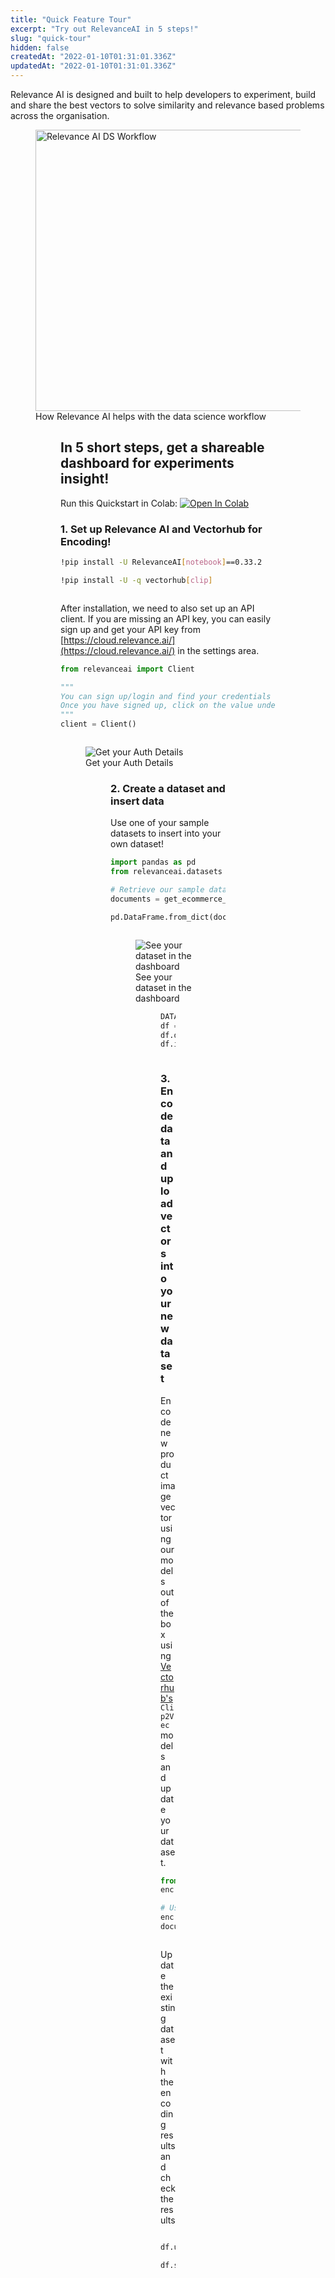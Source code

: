 ```yaml
---
title: "Quick Feature Tour"
excerpt: "Try out RelevanceAI in 5 steps!"
slug: "quick-tour"
hidden: false
createdAt: "2022-01-10T01:31:01.336Z"
updatedAt: "2022-01-10T01:31:01.336Z"
---
```

Relevance AI is designed and built to help developers to experiment, build and share the best vectors to solve similarity and relevance based problems across the organisation.




<figure>
<img src="https://github.com/RelevanceAI/RelevanceAI-readme-docs/blob/v0.33.2/docs_template/_assets/RelevanceAI_DS_Workflow.png?raw=true" width="450" alt="Relevance AI DS Workflow" />
<figcaption>How Relevance AI helps with the data science workflow</figcaption>
<figure>



## In 5 short steps, get a shareable dashboard for experiments insight!



Run this Quickstart in Colab: [![Open In Colab](https://colab.research.google.com/assets/colab-badge.svg)](https://colab.research.google.com/github/RelevanceAI/RelevanceAI-readme-docs/blob/v0.33.2/docs/GETTING_STARTED/_notebooks/RelevanceAI_ReadMe_Quick_Feature_Tour.ipynb)


### 1. Set up Relevance AI and Vectorhub for Encoding!


```bash Bash
!pip install -U RelevanceAI[notebook]==0.33.2

!pip install -U -q vectorhub[clip]
```
```bash
```

After installation, we need to also set up an API client. If you are missing an API key, you can easily sign up and get your API key from [https://cloud.relevance.ai/](https://cloud.relevance.ai/) in the settings area.


```python Python (SDK)
from relevanceai import Client

"""
You can sign up/login and find your credentials here: https://cloud.relevance.ai/sdk/api
Once you have signed up, click on the value under `Authorization token` and paste it here
"""
client = Client()

```
```python
```


<figure>
<img src="https://github.com/RelevanceAI/RelevanceAI-readme-docs/blob/v0.33.2/docs_template/GETTING_STARTED/_assets/RelevanceAI_auth_token_details.png?raw=true" alt="Get your Auth Details" />
<figcaption>Get your Auth Details</figcaption>
<figure>


### 2. Create a dataset and insert data

Use one of your sample datasets to insert into your own dataset!



```python Python (SDK)
import pandas as pd
from relevanceai.datasets import get_ecommerce_dataset_clean

# Retrieve our sample dataset. - This comes in the form of a list of documents.
documents = get_ecommerce_dataset_clean()

pd.DataFrame.from_dict(documents).head()
```
```python
```


<figure>
<img src="https://github.com/RelevanceAI/RelevanceAI-readme-docs/blob/v0.33.2/docs_template/GETTING_STARTED/_assets/RelevanceAI_dataset_dashboard.png?raw=true" alt="See your dataset in the dashboard" />
<figcaption>See your dataset in the dashboard</figcaption>
<figure>

```python Python (SDK)
DATASET_ID = "quickstart"
df = client.Dataset(DATASET_ID)
df.delete()
df.insert_documents(documents)
```
```python
```


### 3. Encode data and upload vectors into your new dataset

Encode new product image vector using our models out of the box using [Vectorhub's](https://hub.getvectorai.com/) `Clip2Vec` models and update your dataset.



```python Python (SDK)
from vectorhub.bi_encoders.text_image.torch import Clip2Vec
enc = Clip2Vec()

# Use the encoder to vectorize the `product_image` in the dataset
enc.encode = enc.encode_image
documents = enc.encode_documents(fields=["product_image"], docs=documents)

```
```python
```

Update the existing dataset with the encoding results and check the results

```python Python (SDK)

df.upsert_documents(documents)

df.schema
```
```python
```


<figure>
<img src="https://github.com/RelevanceAI/RelevanceAI-readme-docs/blob/v0.33.2/docs_template/GETTING_STARTED/_assets/RelevanceAI_vectors_dashboard.png?raw=true" alt="Monitor your vectors in the dashboard" />
<figcaption>Monitor your vectors in the dashboard</figcaption>
<figure>


<figure>
<img src="https://github.com/RelevanceAI/RelevanceAI-readme-docs/blob/v0.33.2/docs_template/GETTING_STARTED/_assets/RelevanceAI_images_dashboard.png?raw=true" alt="View your dataset in the dashboard" />
<figcaption>View your dataset in the dashboard</figcaption>
<figure>




### 4. Run clustering on your vectors

Run clustering on your vectors to better understand your data. You can view the clusters in our clustering dashboard following the provided link when clustering finishes.


```python Python (SDK)
clusterer = df.auto_cluster("kmeans-10", "<<EXAMPLE_VEC>>")
```
```python
```

You can also get a list of documents that are closest to the center of the clusters:

```python Python (SDK)
clusterer = clusterer.list_closest_to_center()
```
```python
```


<figure>
<img src="https://github.com/RelevanceAI/RelevanceAI-readme-docs/blob/v0.33.2/docs_template/GETTING_STARTED/_assets/RelevanceAI_cluster_dashboard.png?raw=true" alt="See what your clusters represent" />
<figcaption>See what your clusters represent</figcaption>
<figure>

You can read more about how to analyse clusters in your data [here](doc:quickstart-k-means).


### 5. Run a vector search

See your search results on the dashboard here https://cloud.relevance.ai/sdk/search.



```python Python (SDK)

query = "xmas gifts"  # query text
query_vec_txt = client.services.encoders.text(text=query)

multivector_query = [
    {"vector": query_vec_txt["vector"],
     "fields": ["product_image_clip_vector_"]},
  ]

```
```python
```

```python Python (SDK)
#Perform a vector search
results = df.vector_search(
    multivector_query=multivector_query,
    page_size=5
)
```
```python
```



<figure>
<img src="https://github.com/RelevanceAI/RelevanceAI-readme-docs/blob/v0.33.2/docs_template/GETTING_STARTED/_assets/RelevanceAI_search_dashboard.png?raw=true"  alt="Visualise your search results" />
<figcaption>Visualise your search results</figcaption>
<figure>

You can read more about how to construct a multi-vector query with those features [here](doc:vector-search-prerequisites).


### 6. Project your vectors in 3D space

Coming soon!


### 7. Compare model, clustering, search and application configurations over a series of different experiments

Coming soon!


This is just the start. Relevance AI comes out of the box with support for features such as cluster aggregation, and evaluation to further make sense of your unstructured data and multi-vector search, filters, facets and traditional keyword matching to enhance your vector search capabilities.

**Get started with some example applications you can build with Relevance AI. Check out some other guides below!**
- [Text-to-image search with OpenAI's CLIP](doc:quickstart-text-to-image-search)
- [Hybrid Text search with Universal Sentence Encoder using Vectorhub](doc:quickstart-text-search)
- [Text search with Universal Sentence Encoder Question Answer from Google](doc:quickstart-question-answering)

